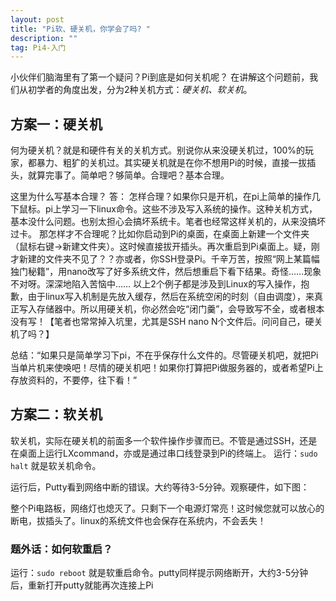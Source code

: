 ```yaml
---
layout: post
title: "Pi软、硬关机，你学会了吗? "
description: ""
tag: Pi4-入门 
---   
```




小伙伴们脑海里有了第一个疑问？Pi到底是如何关机呢？
在讲解这个问题前，我们从初学者的角度出发，分为2种关机方式：*硬关机、软关机*。



## 方案一：硬关机

何为硬关机？就是和硬件有关的关机方式。别说你从来没硬关机过，100%的玩家，都暴力、粗犷的关机过。其实硬关机就是在你不想用Pi的时候，直接一拔插头，就算完事了。简单吧？够简单。合理吧？基本合理。

这里为什么写基本合理？
答：
怎样合理？如果你只是开机，在pi上简单的操作几下鼠标。pi上学习一下linux命令。这些不涉及写入系统的操作。这种关机方式，基本没什么问题。也别太担心会搞坏系统卡。笔者也经常这样关机的，从来没搞坏过卡。
那怎样才不合理呢？比如你启动到Pi的桌面，在桌面上新建一个文件夹（鼠标右键->新建文件夹）。这时候直接拔开插头。再次重启到Pi桌面上。疑，刚才新建的文件夹不见了？？亦或者，你SSH登录Pi。千辛万苦，按照“网上某篇幅独门秘籍”，用nano改写了好多系统文件，然后想重启下看下结果。奇怪……现象不对呀。深深地陷入苦恼中……
以上2个例子都是涉及到Linux的写入操作，抱歉，由于linux写入机制是先放入缓存，然后在系统空闲的时刻（自由调度），来真正写入存储器中。所以用硬关机，你必然会吃“闭门羹”，会导致写不全，或者根本没有写！【笔者也常常掉入坑里，尤其是SSH nano N个文件后。问问自己，硬关机了吗？】

总结：“如果只是简单学习下pi，不在乎保存什么文件的。尽管硬关机吧，就把Pi当单片机来使唤吧！尽情的硬关机吧！如果你打算把Pi做服务器的，或者希望Pi上存放资料的，不要停，往下看！”



## 方案二：软关机

软关机，实际在硬关机的前面多一个软件操作步骤而已。不管是通过SSH，还是在桌面上运行LXcommand，亦或是通过串口线登录到Pi的终端上。
运行：`sudo halt` 就是软关机命令。

运行后，Putty看到网络中断的错误。大约等待3-5分钟。观察硬件，如下图：

整个Pi电路板，网络灯也熄灭了。只剩下一个电源灯常亮！这时候您就可以放心的断电，拔插头了。linux的系统文件也会保存在系统内，不会丢失！



### 题外话：如何软重启？
运行：`sudo reboot` 就是软重启命令。putty同样提示网络断开，大约3-5分钟后，重新打开putty就能再次连接上Pi